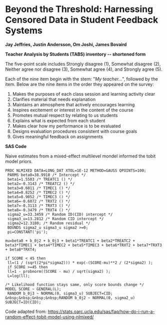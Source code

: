 # Beyond the Threshold: Harnessing Censored Data in Student Feedback Systems
**Jay Jeffries, Justin Andersson, Om Joshi, James Bovaird**

**Teacher Analysis by Students (TABS) inventory -- shortened form**

The five-point scale includes Strongly disagree (1), Somewhat disagree (2), Neither agree nor disagree (3), Somewhat agree (4), and Strongly agree (5). 

Each of the nine item begin with the stem: "*My teacher...*", followed by the item. Below are the nine items in the order they appeared on the survey:

1. Makes the purposes of each class session and learning activity clear
2. Clarifies material that needs explanation
3. Maintains an atmosphere that actively encourages learning
4. Inspires excitement or interest in the content of the course
5. Promotes mutual respect by relating to us students
6. Explains what is expected from each student
7. Makes clear how my performance is to be evaluated
8. Designs evaluation procedures consistent with course goals
9. Gives meaningful feedback on assignments

**SAS Code**

Naive estimates from a mixed-effect multilevel mondel informed the tobit model priors.

```
PROC NLMIXED DATA=LONG_DAT XTOL=1E-12 METHOD=GAUSS QPOINTS=100;
 PARMS beta0=38.9918 /* Intercept */
 beta1=1.5503 /* TREATC1 () */
 beta2=-0.3143 /* TREATC2 () */
 beta3=0.6011 /* TIMEC1 () */
 beta4=0.8252 /* TIMEC2 () */
 beta5=0.9052 /* TIMEC3 () */
 beta6=-0.6072 /* TRXT2 () */
 beta7=-0.3113 /* TRXT3 () */
 beta8=-0.3479 /* TRXT4 () */
 sigma2_u=33.3459 /* Random ID(CID) intercept */
 sigma3_u=13.2812 /* Random CID intercept */
 sigma2=12.3180; /* Random residual */
 BOUNDS sigma2_u sigma3_u sigma2 >=0;
 pi=CONSTANT('pi');

mu=beta0 + b_0j2 + b_0j3 + beta1*TREATC1 + beta2*TREATC2 + beta3*TIMEC1 + beta4*TIMEC2 + beta5*TIMEC3 + beta6*TRXT2 + beta7*TRXT3 + beta8*TRXT4;

if SCORE < 45 then 
 ll=(1 / (sqrt(2*pi*sigma2))) * exp(-(SCORE-mu)**2 / (2*sigma2) );
 if SCORE >=45 then
 ll=1 - probnorm((SCORE - mu) / sqrt(sigma2) );
 L=log(ll);

/* Likelihood function stays same, only score bounds change */
MODEL SCORE ~ GENERAL(L);
 RANDOM b_0j3 ~ NORMAL(0, sigma3_u) SUBJECT=CID;
&nbsp;&nbsp;&nbsp;&nbsp;RANDOM b_0j2 ~ NORMAL(0, sigma2_u) SUBJECT=ID(CID);
```

Code adapted from: <https://stats.oarc.ucla.edu/sas/faq/how-do-i-run-a-random-effect-tobit-model-using-nlmixed/>
